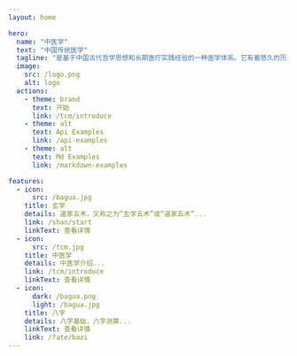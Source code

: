 ```yaml
---
layout: home

hero:
  name: "中医学"
  text: "中国传统医学"
  tagline: "是基于中国古代哲学思想和长期医疗实践经验的一种医学体系。它有着悠久的历史，可追溯到数千年前，并在发展过程中不断吸收了不同历史时期的科学文化成果。中医的理论基础主要包括阴阳五行学说、经络学说、脏腑学说等。"
  image:
    src: /logo.png
    alt: logo
  actions:
    - theme: brand
      text: 开始
      link: /tcm/introduce
    - theme: alt
      text: Api Examples
      link: /api-examples
    - theme: alt
      text: Md Examples
      link: /markdown-examples

features:
  - icon: 
      src: /bagua.jpg
    title: 玄学
    details: 道家五术，又称之为“玄学五术”或“道家五术”...
    link: /shan/start
    linkText: 查看详情
  - icon:
      src: /tcm.jpg
    title: 中医学
    details: 中医学介绍...
    link: /tcm/introduce
    linkText: 查看详情
  - icon:
      dark: /bagua.png
      light: /bagua.jpg
    title: 八字
    details: 八字基础，八字测算...
    linkText: 查看详情
    link: /fate/bazi
---
```


